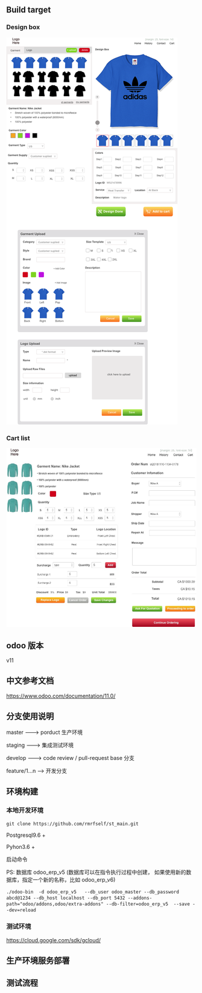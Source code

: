 ## Build target

### Design box

![](https://github.com/rmrfself/st_main/blob/master/st_main.png?raw=true)

### Cart list

![](https://github.com/rmrfself/st_main/blob/master/cart-detail.jpg?raw=true)

## odoo 版本

v11

## 中文参考文档

https://www.odoo.com/documentation/11.0/  



## 分支使用说明

master  ---> porduct 生产环境

staging ---> 集成测试环境

develop ---> code review / pull-request base 分支

feature/1...n --> 开发分支

## 环境构建

### 本地开发环境

```
git clone https://github.com/rmrfself/st_main.git

```

Postgresql9.6 + 

Pyhon3.6 +

启动命令

PS: 数据库 odoo_erp_v5 (数据库可以在指令执行过程中创建， 如果使用新的数据库，指定一个新的名称，比如 odoo_erp_v6)

```
./odoo-bin  -d odoo_erp_v5   --db_user odoo_master --db_password abcd@1234 --db_host localhost --db_port 5432 --addons-path="odoo/addons,odoo/extra-addons" --db-filter=odoo_erp_v5  --save --dev=reload
```

### 测试环境

https://cloud.google.com/sdk/gcloud/


## 生产环境服务部署


## 测试流程





